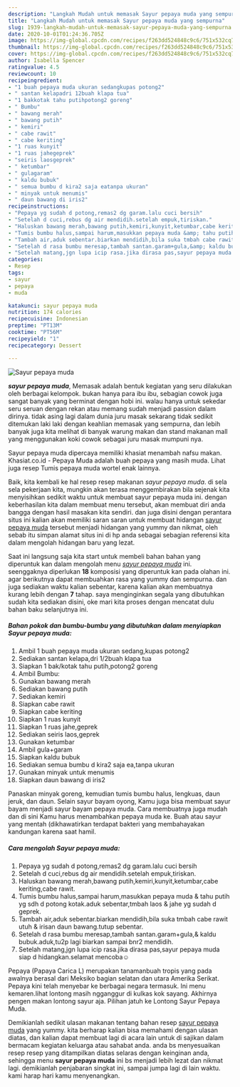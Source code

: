 ```yaml
---
description: "Langkah Mudah untuk memasak Sayur pepaya muda yang sempurna"
title: "Langkah Mudah untuk memasak Sayur pepaya muda yang sempurna"
slug: 1939-langkah-mudah-untuk-memasak-sayur-pepaya-muda-yang-sempurna
date: 2020-10-01T01:24:36.705Z
image: https://img-global.cpcdn.com/recipes/f263dd524848c9c6/751x532cq70/sayur-pepaya-muda-foto-resep-utama.jpg
thumbnail: https://img-global.cpcdn.com/recipes/f263dd524848c9c6/751x532cq70/sayur-pepaya-muda-foto-resep-utama.jpg
cover: https://img-global.cpcdn.com/recipes/f263dd524848c9c6/751x532cq70/sayur-pepaya-muda-foto-resep-utama.jpg
author: Isabella Spencer
ratingvalue: 4.5
reviewcount: 10
recipeingredient:
- "1 buah pepaya muda ukuran sedangkupas potong2"
- " santan kelapadri 12buah klapa tua"
- "1 bakkotak tahu putihpotong2 goreng"
- " Bumbu"
- " bawang merah"
- " bawang putih"
- " kemiri"
- " cabe rawit"
- " cabe keriting"
- "1 ruas kunyit"
- "1 ruas jahegeprek"
- "seiris laosgeprek"
- " ketumbar"
- " gulagaram"
- " kaldu bubuk"
- " semua bumbu d kira2 saja eatanpa ukuran"
- " minyak untuk menumis"
- " daun bawang di iris2"
recipeinstructions:
- "Pepaya yg sudah d potong,remas2 dg garam.lalu cuci bersih"
- "Setelah d cuci,rebus dg air mendidih.setelah empuk,tiriskan."
- "Haluskan bawang merah,bawang putih,kemiri,kunyit,ketumbar,cabe keriting,cabe rawit."
- "Tumis bumbu halus,sampai harum,masukkan pepaya muda &amp; tahu putih yg sdh d potong kotak.aduk sebentar,tmbah laos &amp; jahe yg sudah d geprek."
- "Tambah air,aduk sebentar.biarkan mendidih,bila suka tmbah cabe rawit utuh &amp; irisan daun bawang.tutup sebentar."
- "Setelah d rasa bumbu meresap,tambah santan.garam+gula,&amp; kaldu bubuk.aduk,tu2p lagi biarkan sampai bnr2 mendidih."
- "Setelah matang,jgn lupa icip rasa.jika dirasa pas,sayur pepaya muda siap d hidangkan.selamat mencoba☺️"
categories:
- Resep
tags:
- sayur
- pepaya
- muda

katakunci: sayur pepaya muda 
nutrition: 174 calories
recipecuisine: Indonesian
preptime: "PT13M"
cooktime: "PT56M"
recipeyield: "1"
recipecategory: Dessert

---
```



![Sayur pepaya muda](https://img-global.cpcdn.com/recipes/f263dd524848c9c6/751x532cq70/sayur-pepaya-muda-foto-resep-utama.jpg)

<b><i>sayur pepaya muda</i></b>, Memasak adalah bentuk kegiatan yang seru dilakukan oleh berbagai kelompok. bukan hanya para ibu ibu, sebagian cowok juga sangat banyak yang berminat dengan hobi ini. walau hanya untuk sekedar seru seruan dengan rekan atau memang sudah menjadi passion dalam dirinya. tidak asing lagi dalam dunia juru masak sekarang tidak sedikit ditemukan laki laki dengan keahlian memasak yang sempurna, dan lebih banyak juga kita melihat di banyak warung makan dan stand makanan mall yang menggunakan koki cowok sebagai juru masak mumpuni nya.

Sayur pepaya muda dipercaya memiliki khasiat menambah nafsu makan. Khasiat.co.id - Pepaya Muda adalah buah pepaya yang masih muda. Lihat juga resep Tumis pepaya muda wortel enak lainnya.

Baik, kita kembali ke hal resep resep makanan <i>sayur pepaya muda</i>. di sela sela pekerjaan kita, mungkin akan terasa menggembirakan bila sejenak kita menyisihkan sedikit waktu untuk membuat sayur pepaya muda ini. dengan keberhasilan kita dalam membuat menu tersebut, akan membuat diri anda bangga dengan hasil masakan kita sendiri. dan juga disini dengan perantara situs ini kalian akan memiliki saran saran untuk membuat hidangan <u>sayur pepaya muda</u> tersebut menjadi hidangan yang yummy dan nikmat, oleh sebab itu simpan alamat situs ini di hp anda sebagai sebagian referensi kita dalam mengolah hidangan baru yang lezat.


Saat ini langsung saja kita start untuk membeli bahan bahan yang diperuntuk kan dalam mengolah menu <u><i>sayur pepaya muda</i></u> ini. seenggaknya diperlukan <b>18</b> komposisi yang diperuntuk kan pada olahan ini. agar berikutnya dapat membuahkan rasa yang yummy dan sempurna. dan juga sediakan waktu kalian sebentar, karena kalian akan membuatnya kurang lebih dengan <b>7</b> tahap. saya menginginkan segala yang dibutuhkan sudah kita sediakan disini, oke mari kita proses dengan mencatat dulu bahan baku selanjutnya ini.

<!--inarticleads1-->

##### Bahan pokok dan bumbu-bumbu yang dibutuhkan dalam menyiapkan Sayur pepaya muda:

1. Ambil 1 buah pepaya muda ukuran sedang,kupas potong2
1. Sediakan  santan kelapa,dri 1/2buah klapa tua
1. Siapkan 1 bak/kotak tahu putih,potong2 goreng
1. Ambil  Bumbu:
1. Gunakan  bawang merah
1. Sediakan  bawang putih
1. Sediakan  kemiri
1. Siapkan  cabe rawit
1. Siapkan  cabe keriting
1. Siapkan 1 ruas kunyit
1. Siapkan 1 ruas jahe,geprek
1. Sediakan seiris laos,geprek
1. Gunakan  ketumbar
1. Ambil  gula+garam
1. Siapkan  kaldu bubuk
1. Sediakan  semua bumbu d kira2 saja ea,tanpa ukuran
1. Gunakan  minyak untuk menumis
1. Siapkan  daun bawang di iris2


Panaskan minyak goreng, kemudian tumis bumbu halus, lengkuas, daun jeruk, dan daun. Selain sayur bayam oyong, Kamu juga bisa membuat sayur bayam menjadi sayur bayam pepaya muda. Cara membuatnya juga mudah dan di sini Kamu harus menambahkan pepaya muda ke. Buah atau sayur yang mentah (dikhawatirkan terdapat bakteri yang membahayakan kandungan karena saat hamil. 

<!--inarticleads2-->

##### Cara mengolah Sayur pepaya muda:

1. Pepaya yg sudah d potong,remas2 dg garam.lalu cuci bersih
1. Setelah d cuci,rebus dg air mendidih.setelah empuk,tiriskan.
1. Haluskan bawang merah,bawang putih,kemiri,kunyit,ketumbar,cabe keriting,cabe rawit.
1. Tumis bumbu halus,sampai harum,masukkan pepaya muda &amp; tahu putih yg sdh d potong kotak.aduk sebentar,tmbah laos &amp; jahe yg sudah d geprek.
1. Tambah air,aduk sebentar.biarkan mendidih,bila suka tmbah cabe rawit utuh &amp; irisan daun bawang.tutup sebentar.
1. Setelah d rasa bumbu meresap,tambah santan.garam+gula,&amp; kaldu bubuk.aduk,tu2p lagi biarkan sampai bnr2 mendidih.
1. Setelah matang,jgn lupa icip rasa.jika dirasa pas,sayur pepaya muda siap d hidangkan.selamat mencoba☺️


Pepaya (Papaya Carica L) merupakan tanamanbuah tropis yang pada awalnya berasal dari Meksiko bagian selatan dan utara Amerika Serikat. Pepaya kini telah menyebar ke berbagai negara termasuk. Ini menu kemaren.lihat lontong masih ngganggur di kulkas kok sayang. Akhirnya pengen makan lontong sayur aja. Pilihan jatuh ke Lontong Sayur Pepaya Muda. 

Demikianlah sedikit ulasan makanan tentang bahan resep <u>sayur pepaya muda</u> yang yummy. kita berharap kalian bisa memahami dengan ulasan diatas, dan kalian dapat membuat lagi di acara lain untuk di sajikan dalam bermacam kegiatan keluarga atau sahabat anda. anda bs menyesuaikan resep resep yang ditampilkan diatas selaras dengan keinginan anda, sehingga menu <b>sayur pepaya muda</b> ini bs menjadi lebih lezat dan nikmat lagi. demikianlah penjabaran singkat ini, sampai jumpa lagi di lain waktu. kami harap hari kamu menyenangkan.
